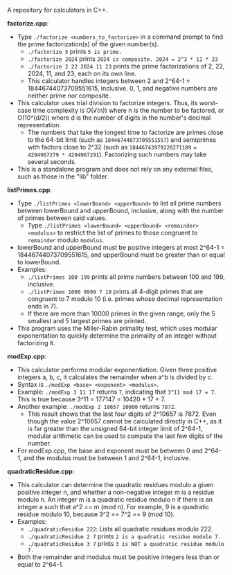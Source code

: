 A repository for calculators in C++.

**factorize.cpp**:
* Type `./factorize <numbers_to_factorize>` in a command prompt to find the prime factorization(s) of the given number(s).
  * `./factorize 5` prints `5 is prime.`
  * `./factorize 2024` prints `2024 is composite. 2024 = 2^3 * 11 * 23`
  * `./factorize 2 22 2024 11 23` prints the prime factorizations of 2, 22, 2024, 11, and 23, each on its own line.
  * This calculator handles integers between 2 and 2^64-1 = 18446744073709551615, inclusive. 0, 1, and negative numbers are neither prime nor composite.
* This calculator uses trial division to factorize integers. Thus, its worst-case time complexity is O(√(n)) where n is the number to be factored, or O(10^(d/2)) where d is the number of digits in the number's decimal representation.
  * The numbers that take the longest time to factorize are primes close to the 64-bit limit (such as `18446744073709551557`) and semiprimes with factors close to 2^32 (such as `18446743979220271189` = `4294967279 * 4294967291`). Factorizing such numbers may take several seconds.
* This is a standalone program and does not rely on any external files, such as those in the "lib" folder.

**listPrimes.cpp**:
* Type `./listPrimes <lowerBound> <upperBound>` to list all prime numbers between lowerBound and upperBound, inclusive, along with the number of primes between said values.
  * Type `./listPrimes <lowerBound> <upperBound> <remainder> <modulus>` to restrict the list of primes to those congruent to `remainder` modulo `modulus`.
* lowerBound and upperBound must be positive integers at most 2^64-1 = 18446744073709551615, and upperBound must be greater than or equal to lowerBound.
* Examples: 
  * `./listPrimes 100 199` prints all prime numbers between 100 and 199, inclusive.
  * `./listPrimes 1000 9999 7 10` prints all 4-digit primes that are congruent to 7 modulo 10 (i.e. primes whose decimal representation ends in 7).
  * If there are more than 10000 primes in the given range, only the 5 smallest and 5 largest primes are printed.
* This program uses the Miller-Rabin primality test, which uses modular exponentation to quickly determine the primality of an integer without factorizing it.


**modExp.cpp**:
* This calculator performs modular exponentiation. Given three positive integers a, b, c, it calculates the remainder when a^b is divided by c.
* Syntax is `./modExp <base> <exponent> <modulus>`.
* Example: `./modExp 3 11 17` returns `7`, indicating that `3^11 mod 17 = 7`. This is true because 3^11 = 177147 = 10420 * 17 + 7.
* Another example: `./modExp 2 10657 10000` returns `7872`.
  * This result shows that the last four digits of 2^10657 is 7872. Even though the value 2^10657 cannot be calculated directly in C++, as it is far greater than the unsigned 64-bit integer limit of 2^64-1, modular arithmetic can be used to compute the last few digits of the number.
* For modExp.cpp, the base and exponent must be between 0 and 2^64-1, and the modulus must be between 1 and 2^64-1, inclusive.

**quadraticResidue.cpp**:
* This calculator can determine the quadratic residues modulo a given positive integer n, and whether a non-negative integer m is a residue modulo n. An integer m is a quadratic residue modulo n if there is an integer a such that a^2 == m (mod n). For example, 9 is a quadratic residue modulo 10, because 3^2 == 7^2 == 9 (mod 10).
* Examples:
  * `./quadraticResidue 222`: Lists all quadratic residues modulo 222.
  * `./quadraticResidue 2 7` prints `2 is a quadratic residue modulo 7.`
  * `./quadraticResidue 3 7` prints `3 is NOT a quadratic residue modulo 7.`
* Both the remainder and modulus must be positive integers less than or equal to 2^64-1.